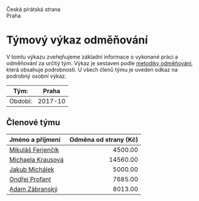 Česká pirátská strana  
Praha

Týmový výkaz odměňování
===========================

V tomtu výkazu zveřejňujeme základní informace o vykonané práci a odměňování
za určitý tým. Výkaz je sestaven podle [metodiky odměňování][metodika],
která obsahuje podrobnosti. U všech členů týmu je uveden odkaz na podrobný osobní výkaz.

Tým:                     | Praha
-----------------------  | --------------------
Období:                  | 2017-10

Členové týmu
--------------

| Jméno a příjmení                        |   Odměna od strany (Kč) |
|:----------------------------------------|------------------------:|
| [Mikuláš Ferjenčík](mikulas-ferjencik/) |                 4500.00 |
| [Michaela Krausová](michaela-krausova/) |                14560.00 |
| [Jakub Michálek](jakub-michalek/)       |                 5000.00 |
| [Ondřej Profant](ondrej-profant/)       |                 7685.00 |
| [Adam Zábranský](adam-zabransky/)       |                 8013.00 |


[metodika]: https://redmine.pirati.cz/projects/po/wiki/Odmenovani
